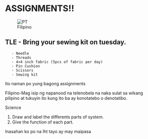 # ASSIGNMENTS!!

<figure>
    <img src="https://scontent.fmnl30-2.fna.fbcdn.net/v/t1.15752-9/373364894_604991191846325_8870457842455679723_n.jpg?_nc_cat=100&ccb=1-7&_nc_sid=ae9488&_nc_eui2=AeFes_b_dY9Z66DpwwRSp-gwVfA42iuiipBV8DjaK6KKkDQ0mYNvwWl49B_N3Qj-vsxsr9VeHcDiK0c0V7sDvkzy&_nc_ohc=k-T_0XAplVYAX82t7MW&_nc_ht=scontent.fmnl30-2.fna&oh=03_AdThbDXL1yQ7k4AyyWv2uq2KLPQmshYsuXQUw2XxPUSqmg&oe=65250C2B"
         alt="PT">
    <figcaption>Filipino</figcaption>
</figure>

## TLE - Bring your sewing kit on tuesday.

       - Needle
       - Threads
       - 4×4 inch fabric (5pcs of fabric per day)
       - Pin Cushion
       - Scissors
       - Sewing kit

Ito naman po yung bagong assignments

Filipino-Mag isip ng napanood na telenobela na naka sulat sa wikang pilipino at tukuyin ito kung ito ba ay konotatebo o denotatibo.


Science
1. Draw and label the differents parts of system.
2. Give the function of each part.


 Inasahan ko po na lht tayo ay may maipasa
